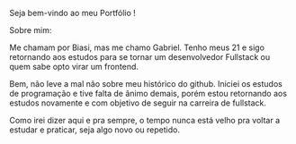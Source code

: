 Seja bem-vindo ao meu Portfólio ! 

Sobre mim:

Me chamam por Biasi, mas me chamo Gabriel.
Tenho meus 21 e sigo retornando aos estudos para se tornar um desenvolvedor Fullstack ou quem sabe opto virar um frontend.

Bem, não leve a mal não sobre meu histórico do github. Iniciei os estudos de programação e tive falta de ânimo demais, porém estou retornando aos estudos novamente e com objetivo de seguir na carreira de fullstack. 

Como irei dizer aqui e pra sempre, o tempo nunca está velho pra voltar a estudar e praticar, seja algo novo ou repetido.